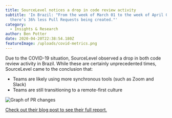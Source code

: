 ```yaml
---
title: SourceLevel notices a drop in code review activity
subtitle: 'In Brazil: "From the week of March 01 to the week of April 05,
  there’s 36% less Pull Requests being created."'
category:
  - Insights & Research
author: Ben Potter
date: 2020-04-20T22:38:54.180Z
featureImage: /uploads/covid-metrics.png
---
```

Due to the COVID-19 situation, SourceLevel observed a drop in both code review activity in Brazil. While these are certainly unprecedented times, SourceLevel came to the conclusion that:

- Teams are likely using more synchronous tools (such as Zoom and Slack)
- Teams are still transitioning to a remote-first culture

![Graph of PR changes](/uploads/covid-2.png)

[Check out their blog post to see their full report.](https://sourcelevel.io/blog/how-covid-19-impacted-code-review-and-pull-requests-in-brazil)
 

